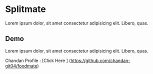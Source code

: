 # Splitmate
Lorem ipsum dolor, sit amet consectetur adipisicing elit. Libero, quas.
## Demo 
Lorem ipsum dolor, sit amet consectetur adipisicing elit. Libero, quas.

Chandan Profile : [Click Here ] (https://github.com/chandan-git04/foodmate)